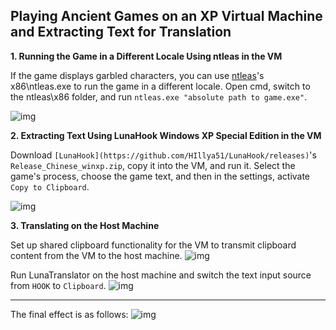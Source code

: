 ## Playing Ancient Games on an XP Virtual Machine and Extracting Text for Translation

**1. Running the Game in a Different Locale Using ntleas in the VM**

If the game displays garbled characters, you can use [ntleas](https://github.com/zxyacb/ntlea)'s x86\ntleas.exe to run the game in a different locale. Open cmd, switch to the ntleas\x86 folder, and run `ntleas.exe "absolute path to game.exe"`.

![img](https://image.lunatranslator.org/zh/playonxp/ntleas.png)

**2. Extracting Text Using LunaHook Windows XP Special Edition in the VM**

Download `[LunaHook](https://github.com/HIllya51/LunaHook/releases)`'s `Release_Chinese_winxp.zip`, copy it into the VM, and run it. Select the game's process, choose the game text, and then in the settings, activate `Copy to Clipboard`.

![img](https://image.lunatranslator.org/zh/playonxp/image.png)

**3. Translating on the Host Machine**

Set up shared clipboard functionality for the VM to transmit clipboard content from the VM to the host machine.
![img](https://image.lunatranslator.org/zh/playonxp/copy.png)

Run LunaTranslator on the host machine and switch the text input source from `HOOK` to `Clipboard`.
![img](https://image.lunatranslator.org/zh/playonxp/host.png)

---

The final effect is as follows:
![img](https://image.lunatranslator.org/zh/playonxp/effect.png)